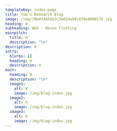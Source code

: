 ```yaml
---
templateKey: index-page
title: Tom's Research Blog
image: /img/79b0f445bb3c3e054a98c6f8e809657d.jpg
heading: H
subheading: Web - Renoo Clothing
mainpitch:
  title: H
  description: "\n"
description: H
intro:
  blurbs: []
  heading: H
  description: H
main:
  heading: H
  description: "\n"
  image1:
    alt: H
    image: /img/blog-index.jpg
  image2:
    alt: H
    image: /img/blog-index.jpg
  image3:
    alt: H
    image: /img/blog-index.jpg
---
```

